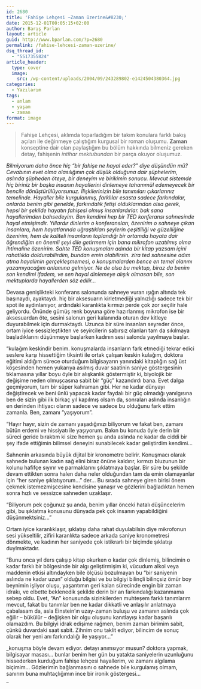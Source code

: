 ```yaml
---
id: 2680
title: 'Fahişe Lehçesi ~Zaman üzerine&#8230;'
date: 2015-12-01T00:05:15+02:00
author: Barış Parlan
layout: article
guid: http://www.bparlan.com/?p=2680
permalink: /fahise-lehcesi-zaman-uzerine/
dsq_thread_id:
  - "5517355824"
article_header:
  type: cover
  image:
    src: /wp-content/uploads/2004/09/243289802-e1424504380364.jpg
categories:
  - Yazılarım
tags:
  - anlam
  - yaşam
  - zaman
format: image
---
```


> Fahişe Lehçesi, aklımda toparladığım bir takım konulara farklı bakış açıları ile değinmeye çalıştığım kurgusal bir roman oluşumu. **Zaman** konseptine dair olan paylaştığım bu bölüm hakkında bilmeniz gereken detay, fahişenin _intihar mektubundan_ bir parça okuyor oluşumuz.

_Bilmiyorum daha önce hiç &#8220;bir fahişe ne hayal eder?&#8221; diye düşündün mü? Cevabının evet olma olasılığının çok düşük olduğuna dair şüphelerim, aslında şüpheden öteye, bir deneyim ve birikimin sonucu. Mevcut sistemde hiç biriniz bir başka insanın hayallerini dinlemeye tahammül edemeyecek bir bencile dönüştürülüyorsunuz. İlişkilerinizin bile tanımıları çıkarlarınız temelinde. Hayaller bile kurgulanmış, farklılar esasta sadece farkındalar, onlarda benim gibi genelde, farkındalık fetişi olduklarından olsa gerek, hepsi bir şekilde hayatın fahişesi olmuş insanlardırlar. bak sana hayallerimden bahsedeyim. Ben kendimi hep bir TED konferansı sahnesinde hayal etmişimdir. Yıllardır dinlerim o konferansları, özenirim o sahneye çıkan insanlara, hem hayatlarında uğraştıkları şeylerin çeşitliliği ve güzelliğine özenirim, hem de kaliteli insanların toplandığı bir ortamda hayata dair öğrendiğim en önemli şeyi dile getirmem için bana mikrofon uzatılmış olma ihtimaline özenirim. Sahte TED konuşmaları adında bir kitap yazsam içini rahatlıkla doldurabilirdim, bundan emin olabilirsin. zira ted sahnesine adım atma hayalimin gerçekleşmemesi, o konuşmalarden bence en temel olanını yazamıyacağım anlamına gelmiyor. Ne de olsa bu mektup, biraz da benim son kendimi ifadem, ve sen hayal dinlemeye alışık olmasan bile, son mektuplarda hayallerden söz edilir&#8230;_

Devasa genişlikteki konferans salonunda sahneye vuran ışığın altında tek başınaydı, ayaktaydı. hiç bir aksesuarın kirletmediği yalnızlığı sadece tek bir spot ile aydınlanıyor, ardındaki karanlıkta kırmızı perde çok zor seçilir hale geliyordu. Önünde gümüş renk boyuna göre hazırlanmış mikrofon ise bir aksesuardan öte, sesini salonun geri kalanında oturan dev kitleye duyurabilmek için durmaktaydı. Uzunca bir süre insanları seyreder önce, ortam iyice sessizleştikten ve seyircilerin sabırsız olanları tam da sıkılmaya başladıklarını düşünmeye başlarken kadının sesi salonda yayılmaya başlar.

&#8220;kulağım keskindir benim. konuşmalarda insanların fark etmediği tekrar edici seslere karşı hissettiğim tiksinti ile ortak çalışan keskin kulağım, doktora eğitimi aldığım sürece oturduğum bilgisayarın yanındaki kitaplığın sağ üst köşesinden hemen yukarıya asılmış duvar saatinin saniye göstergesinin tıklamasına yıllar boyu öyle bir alışkanlık göstermiştir ki, biyolojik bir değişime neden olmuşcasına sabit bir &#8220;güç&#8221; kazandırdı bana. Evet dalga geçmiyorum, tam bir süper kahraman gibi. Her ne kadar dünyayı değiştirecek ve beni ünlü yapacak kadar faydalı bir güç olmadığı yanılgısına ben de sizin gibi ilk birkaç yıl kapılmış olsam da, sonraları aslında insanlığın en derinden ihtiyacı olanın sadece ve sadece bu olduğunu fark ettim zamanla. Ben, zamanı &#8220;yaşıyorum&#8221;.

&#8220;Hayır hayır, sizin de zamanı yaşadığınızı biliyorum ve fakat ben, zamanı bütün erdemi ve hissiyatı ile yaşıyorum. Bakın bu konuda öyle derin bir süreci geride bıraktım ki size hemen şu anda aslında ne kadar da ciddi bir şey ifade ettiğimin bilimsel deneyini sunabilecek kadar geliştirdim kendimi&#8230;

Sahnenin arkasında büyük dijital bir kronometre belirir. Konuşmacı olarak sahnede bulunan kadın sağ elini biraz önüne kaldırır, kırmızı bluzunun bir kolunu hafifçe sıyırır ve parmaklarını şıklatmaya başlar. Bir süre bu şekilde devam ettikten sonra halen daha neler olduğundan tam da emin olamayanlar için &#8220;her saniye şıklatıyorum&#8230;&#8221; der&#8230; Bu sırada sahneye giren birisi önem çekmek istemezmişcesine kendisine yanaşır ve gözlerini bağladıktan hemen sonra hızlı ve sessizce sahneden uzaklaşır.

&#8220;Biliyorum pek çoğunuz şu anda, benim yıllar önceki hatalı düşüncelerim gibi, bu şıklatma konusunu dünyada pek çok insanın yapabildiğini düşünmektsiniz&#8230;&#8221;

Ortam iyice karanlıklaşır, şıklatışı daha rahat duyulabilsin diye mikrofonun sesi yükseltilir, zifiri karanlıkta sadece arkada saniye kronometresi dönmekte, ve kadının her saniyede çok istikrarlı bir biçimde şıklatışı duylmaktadır.

&#8220;Bunu onca yıl ders çalışıp kitap okurken o kadar çok dinlemiş, bilincimin o kadar farklı bir bölgesinde bir algı geliştirmişim ki, vücudum alkol veya maddenin etkisi altındayken bile ölçüsü bozulmayan bu &#8220;bir saniyenin aslında ne kadar uzun&#8221; olduğu bilgisi ve bu bilgiyi bilinçli bilinçsiz ömür boy beynimin işliyor oluşu, yaşantımın geri kalan sürecinde engin bir zaman idrakı, ve elbette beklenedik şekilde derin bir an farkındalığı kazanmama sebep oldu. Evet, &#8220;An&#8221; konusunda sizinkilerden muhteşem farklı tanımlarım mevcut, fakat bu tanımlar ben ne kadar dikkatli ve anlaşılır anlatmaya çabalasam da, asla Einstein&#8217;ın uzay-zaman buluşu ve zamanın aslında çok eğilir &#8211; bükülür &#8211; değişken bir olgu oluşunu kanıtlayışı kadar başarılı olamazdım. Bu bilgiyi idrak edişime rağmen, benim zaman birimim sabit, çünkü duvardaki saat sabit. Zihnim onu taklit ediyor, bilincim de sonuç olarak her yeni anı farkındalığı ile yaşıyor&#8230;&#8221;

_konuşma böyle devam ediyor. detayı anımsıyor musun? doktora yapmak, bilgisayar masası&#8230; bunlar benim her gün bu yatakta saniyelerin uzunluğunu hissederken kurduğum fahişe lehçesi hayallerim, ve zamanı algılama biçimim&#8230; Gözlerimin bağlanmasını o sahnede bile kurgulamış olmam, sanırım buna muhtaçlığımın ince bir ironik göstergesi&#8230;  
_ 
